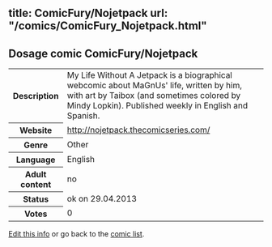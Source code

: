 title: ComicFury/Nojetpack
url: "/comics/ComicFury_Nojetpack.html"
---
Dosage comic ComicFury/Nojetpack
-----------------------------------------

<p id="msg"></p>
<script type="text/javascript">
if (window.location.search === '?edit_info_mail=sent_ok') {
  var elem = document.getElementById("msg");
  elem.innerHTML = 'Edited information sucessfully sent.';
  elem.className = 'ok';
}
</script>
<table class="comicinfo">
<tr>
<th>Description</th><td>My Life Without A Jetpack is a biographical webcomic about MaGnUs' life, written by him, with art by Taibox (and sometimes colored by Mindy Lopkin). Published weekly in English and Spanish.</td>
</tr>
<tr>
<th>Website</th><td><a href="http://nojetpack.thecomicseries.com/">http://nojetpack.thecomicseries.com/</a></td>
</tr>
<tr>
<th>Genre</th><td>Other</td>
</tr>
<tr>
<th>Language</th><td>English</td>
</tr>
<tr>
<th>Adult content</th><td>no</td>
</tr>
<tr>
<th>Status</th><td>ok on 29.04.2013</td>
</tr>
<tr>
<th>Votes</th><td>0</td>
</tr>
</table>

[Edit this info](ComicFury_Nojetpack_edit.html) or go back to the [comic list](../comic-index.html).
